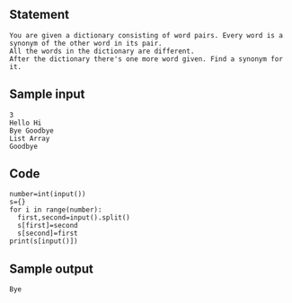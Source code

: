## Statement
```
You are given a dictionary consisting of word pairs. Every word is a synonym of the other word in its pair. 
All the words in the dictionary are different.
After the dictionary there's one more word given. Find a synonym for it.
```
## Sample input
```
3
Hello Hi
Bye Goodbye
List Array
Goodbye
```
## Code
```
number=int(input())
s={}
for i in range(number):
  first,second=input().split()
  s[first]=second
  s[second]=first
print(s[input()])  
```
## Sample output
```
Bye
```
